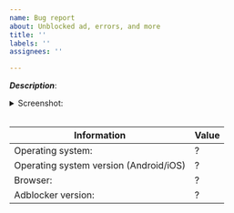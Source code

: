 ```yaml
---
name: Bug report
about: Unblocked ad, errors, and more
title: ''
labels: ''
assignees: ''

---
```


***Description***:

[//]: # (Replace %screenshot_url% below with a link to the screenshot of the problem. Also, you can paste image from clipboard instead. It will be automatically loaded.)
<details><summary>Screenshot:</summary>

![image](%screenshot_url%)
</details><br/>

Information                            | Value
---                                    | ---
Operating system:                      | ?
Operating system version (Android/iOS) | ?
Browser:                               | ?
Adblocker version:                       | ?
